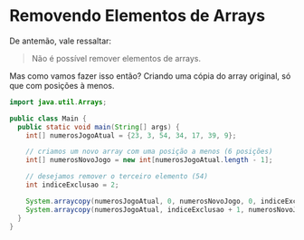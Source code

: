 # Removendo Elementos de Arrays

De antemão, vale ressaltar:

> Não é possível remover elementos de arrays.

Mas como vamos fazer isso então? Criando uma cópia do array original, só que com posições à menos.

```java
import java.util.Arrays;

public class Main {
  public static void main(String[] args) {
    int[] numerosJogoAtual = {23, 3, 54, 34, 17, 39, 9};

    // criamos um novo array com uma posição a menos (6 posições)
    int[] numerosNovoJogo = new int[numerosJogoAtual.length - 1];

    // desejamos remover o terceiro elemento (54)
    int indiceExclusao = 2;

    System.arraycopy(numerosJogoAtual, 0, numerosNovoJogo, 0, indiceExclusao);
    System.arraycopy(numerosJogoAtual, indiceExclusao + 1, numerosNovoJogo, indiceExclusao, numerosNovoJogo.length - indiceExclusao);
  }
}
```